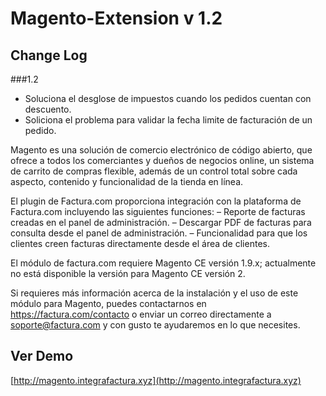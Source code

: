 # Magento-Extension v 1.2

## Change Log

###1.2
* Soluciona el desglose de impuestos cuando los pedidos cuentan con descuento.
* Soliciona el problema para validar la fecha limite de facturación de un pedido.


Magento es una solución de comercio electrónico de código abierto, que ofrece a todos los comerciantes y dueños de negocios online, un sistema de carrito de compras flexible, además de un control total sobre cada aspecto, contenido y funcionalidad de la tienda en línea.

El plugin de Factura.com proporciona integración con la plataforma de Factura.com incluyendo las siguientes funciones:
– Reporte de facturas creadas en el panel de administración.
– Descargar PDF de facturas para consulta desde el panel de administración.
– Funcionalidad para que los clientes creen facturas directamente desde el área de clientes.

El módulo de factura.com requiere
Magento CE versión 1.9.x; actualmente no está disponible la versión para Magento CE versión 2.

Si requieres más información acerca de la instalación y el uso de este módulo para Magento, puedes contactarnos en https://factura.com/contacto o enviar un correo directamente a soporte@factura.com y con gusto te ayudaremos en lo que necesites.

## Ver Demo

[http://magento.integrafactura.xyz](http://magento.integrafactura.xyz)
